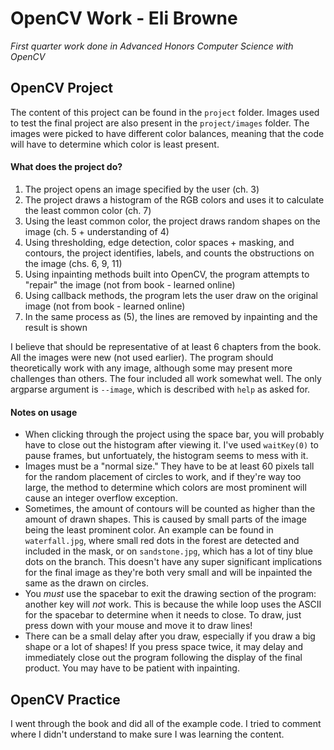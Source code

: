 # OpenCV Work - Eli Browne
*First quarter work done in Advanced Honors Computer Science with OpenCV*

## OpenCV Project 

The content of this project can be found in the `project` folder. Images used to test the final project are also present in the `project/images` folder. The images were picked to have different color balances, meaning that the code will have to determine which color is least present.

#### What does the project do? 
1. The project opens an image specified by the user (ch. 3)
2. The project draws a histogram of the RGB colors and uses it to calculate the least common color (ch. 7)
3. Using the least common color, the project draws random shapes on the image (ch. 5 + understanding of 4)
4. Using thresholding, edge detection, color spaces + masking, and contours, the project identifies, labels, and counts the obstructions on the image (chs. 6, 9, 11)
5. Using inpainting methods built into OpenCV, the program attempts to "repair" the image (not from book - learned online)
6. Using callback methods, the program lets the user draw on the original image (not from book - learned online)
7. In the same process as (5), the lines are removed by inpainting and the result is shown

I believe that should be representative of at least 6 chapters from the book. All the images were new (not used earlier). The program should theoretically work with any image, although some may present more challenges than others. The four included all work somewhat well. The only argparse argument is `--image`, which is described with `help` as asked for.

#### Notes on usage

 - When clicking through the project using the space bar, you will probably have to close out the histogram after viewing it. I've used `waitKey(0)` to pause frames, but unfortuately, the histogram seems to mess with it.
 - Images must be a "normal size." They have to be at least 60 pixels tall for the random placement of circles to work, and if they're way too large, the method to determine which colors are most prominent will cause an integer overflow exception.
 - Sometimes, the amount of contours will be counted as higher than the amount of drawn shapes. This is caused by small parts of the image being the least prominent color. An example can be found in `waterfall.jpg`, where small red dots in the forest are detected and included in the mask, or on `sandstone.jpg`, which has a lot of tiny blue dots on the branch. This doesn't have any super significant implications for the final image as they're both very small and will be inpainted the same as the drawn on circles. 
 - You *must* use the spacebar to exit the drawing section of the program: another key will *not* work. This is because the while loop uses the ASCII for the spacebar to determine when it needs to close. To draw, just press down with your mouse and move it to draw lines!
 - There can be a small delay after you draw, especially if you draw a big shape or a lot of shapes! If you press space twice, it may delay and immediately close out the program following the display of the final product. You may have to be patient with inpainting.

## OpenCV Practice

I went through the book and did all of the example code. I tried to comment where I didn't understand to make sure I was learning the content.